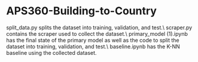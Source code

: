 # APS360-Building-to-Country

split_data.py splits the dataset into training, validation, and test.\\
scraper.py contains the scraper used to collect the dataset.\\
primary_model (1).ipynb has the final state of the primary model as well as the code to split the dataset into training, validation, and test.\\
baseline.ipynb has the K-NN baseline using the collected dataset.

